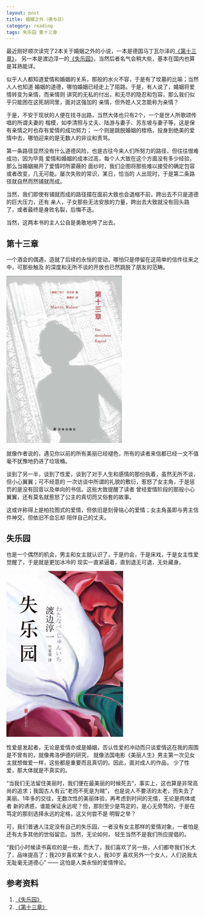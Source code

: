 ```yaml
---
layout: post
title: 婚姻之外（德与日）
category: reading
tags: 失乐园 第十三章
---
```


最近刚好顺次读完了2本关于婚姻之外的小说，一本是德国马丁瓦尔泽的[《第十三章》][《第十三章》]，
另一本是渡边淳一的[《失乐园》][《失乐园》]，当然后者名气会稍大些，基本在国内也算是耳熟能详。

似乎人人都知道爱情和婚姻的关系，那般的水火不容，于是有了坟墓的比喻；当然人人也知道
婚姻的道德，哪怕婚姻已经走上了陌路。于是，有人说了，婚姻将爱情转变为亲情，而亲情则
讲究的无私的付出，和无尽的隐忍和包容，那么我们似乎只能困在这死胡同里，面对这强加的
亲情，但外姓人又怎能称为亲情？

于是，不安于现状的人便在找寻出路，当然大体也只有2个，一个是世人所歌颂传唱的所谓夫妻的
楷模，如李清照与丈夫、陆游与妻子、苏东坡与妻子等，这是保有亲情之时也存有爱情的成功努力；
一个则是跳脱婚姻的桎梏，投身到绝美的爱情中去，哪怕迎来的是无数人的非议和责骂。

第一条路径显然没有什么道德风险，也是古往今来人们所努力的路径，但往往很难成功，因为毕竟
爱情和婚姻的成本过高，每个人大致在这个方面没有多少经验，那么当婚姻揭开了爱情时所蒙蔽的
面纱时，我们企图将那些难以接受的确定包容或者改变，几无可能。屡次失败的常识，某日，恰当的
人出现时，于是第二条路径就自然而然铺就而成。

当然，我们即使有铺就而成的路径摆在面前大致也会退缩不前，跨出去不只是道德的巨大压力，还有
亲人，子女那些无法安放的力量，跨出去大致就没有回头路了，或者最终是身败名裂，后悔不迭。

当然，这两本书的主人公自是勇敢地垮了出去。

## 第十三章

一个酒会的偶遇，造就了后续的永恒的变动，哪怕只是停留在这简单的信件往来之中，可那些触及
的深度和无所不谈的开放也已然跳脱了朋友的范畴。

![chapter13](/assets/images/chapter13.jpg)

就像作者说的，遇见你以前的所有美丽已经褪色，所有的读者来信都已经一文不值毫不犹豫地扔进了垃圾桶。

谈到了另一半，谈到了性爱，谈到了对于人生和感情的那份执着，虽然无所不谈，但小心翼翼；可不经意的
一次访谈中所谓的礼貌的敷衍，惹怒了女主角，于是惩罚的是没有回音以及单向的书信。这些大致提醒了读者
曾经爱情阶段的那般小心翼翼，还有莫名就惹怒了公主的真切而又俗套的故事。

这或许称得上是柏拉图式的爱情，但依旧是刻骨铭心的爱情；女主角虽即与男主信件神交，但依旧不会忘却
陪伴自己的丈夫。

## 失乐园

也是一个偶然的机会，男主和女主就认识了，于是约会，于是床戏，于是女主性爱觉醒了，于是就是更加冰冷的
现实一直紧逼着，直到退无可退，无处藏身。

![shileyuan](/assets/images/shileyuan.jpg)

性爱是发起者，无论是爱情亦或是婚姻，否认性爱的冲动而只谈爱情这在我的周围是不曾有的，就像弗洛伊德的研究，
就像法国电影《美丽人生》男主第一次见女主就想做爱一样，这些都是重要而且真切的。因此，面对成人的作品，
少了性爱，那大体就是不真实的。

“当我们无法留住美丽时，我们便在最美丽的时候死去”，事实上，这也算是非常高尚的追求；我国古人有云“老而不死是为贼”，
也是说人不要活的太老，而失去了美丽。1年多的交往，无数次性的美丽体验，再考虑到时间的无情，无论是肉体或者
新的诱惑，谁能保证永远呢？但，那刻至少是笃定的，是心无旁骛的，于是在笃定的那刻选择永远的定格，这又何尝不是
明智之举？

可，我们普通人注定没有自己的失乐园，一者没有女主那样的爱情对象，一者怕是还有太多其他的世俗留恋。当然，无论如何，
轻生当然不是我们所应提倡的。

“我们小时候读书喜欢的是一些，而大了，我们喜欢了另一些，人们都夸我们长大了，品味提高了；我20岁喜欢某个女人，我30岁
喜欢另外一个女人，人们说我太无耻毫无道德心” —— 这怕是人类永恒的爱情悖论。




## 参考资料
1. [《失乐园》][《失乐园》]
2. [《第十三章》][《第十三章》]


[《失乐园》]: http://book.douban.com/subject/25891771/
[《第十三章》]: http://book.douban.com/subject/25876946/

